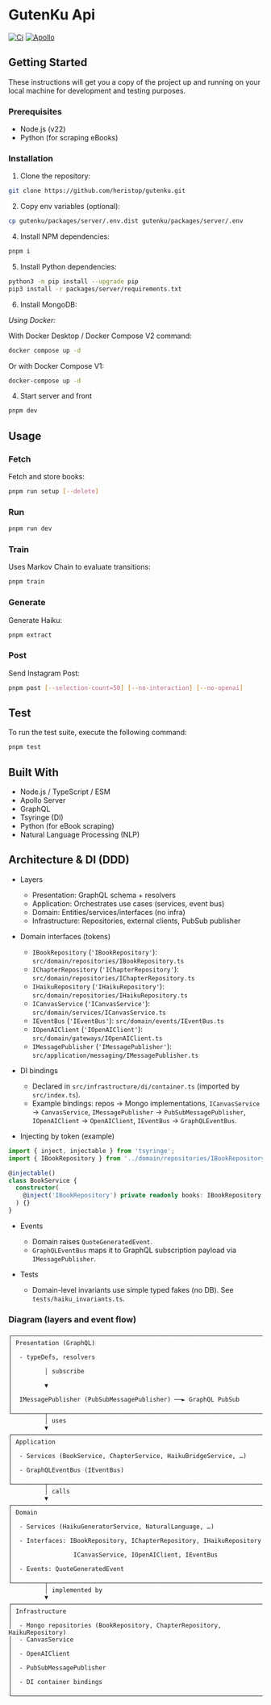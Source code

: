 # GutenKu Api

[![Ci](https://github.com/heristop/gutenku/actions/workflows/api.yaml/badge.svg)](https://github.com/heristop/gutenku/actions/workflows/api.yaml)
[![Apollo](https://img.shields.io/badge/apollo-4.x-blue.svg)](https://www.apollographql.com/)

## Getting Started

These instructions will get you a copy of the project up and running on your local machine for development and testing purposes.

### Prerequisites

- Node.js (v22)
- Python (for scraping eBooks)

### Installation

1. Clone the repository:

```bash
git clone https://github.com/heristop/gutenku.git
```

2. Copy env variables (optional):

```bash
cp gutenku/packages/server/.env.dist gutenku/packages/server/.env
```

4. Install NPM dependencies:

```bash
pnpm i
```

5. Install Python dependencies:

```bash
python3 -m pip install --upgrade pip
pip3 install -r packages/server/requirements.txt
```

6. Install MongoDB:

_Using Docker:_

With Docker Desktop / Docker Compose V2 command:

```bash
docker compose up -d
```

Or with Docker Compose V1:

```bash
docker-compose up -d
```

4. Start server and front

```bash
pnpm dev
```

## Usage

### Fetch

Fetch and store books:

```bash
pnpm run setup [--delete]
```

### Run

```bash
pnpm run dev
```

### Train

Uses Markov Chain to evaluate transitions:

```bash
pnpm train
```

### Generate

Generate Haiku:

```bash
pnpm extract
```

### Post

Send Instagram Post:

```bash
pnpm post [--selection-count=50] [--no-interaction] [--no-openai]
```

## Test

To run the test suite, execute the following command:

```bash
pnpm test
```

## Built With

- Node.js / TypeScript / ESM
- Apollo Server
- GraphQL
- Tsyringe (DI)
- Python (for eBook scraping)
- Natural Language Processing (NLP)

## Architecture & DI (DDD)

- Layers
  - Presentation: GraphQL schema + resolvers
  - Application: Orchestrates use cases (services, event bus)
  - Domain: Entities/services/interfaces (no infra)
  - Infrastructure: Repositories, external clients, PubSub publisher

- Domain interfaces (tokens)
  - `IBookRepository` (`'IBookRepository'`): `src/domain/repositories/IBookRepository.ts`
  - `IChapterRepository` (`'IChapterRepository'`): `src/domain/repositories/IChapterRepository.ts`
  - `IHaikuRepository` (`'IHaikuRepository'`): `src/domain/repositories/IHaikuRepository.ts`
  - `ICanvasService` (`'ICanvasService'`): `src/domain/services/ICanvasService.ts`
  - `IEventBus` (`'IEventBus'`): `src/domain/events/IEventBus.ts`
  - `IOpenAIClient` (`'IOpenAIClient'`): `src/domain/gateways/IOpenAIClient.ts`
  - `IMessagePublisher` (`'IMessagePublisher'`): `src/application/messaging/IMessagePublisher.ts`

- DI bindings
  - Declared in `src/infrastructure/di/container.ts` (imported by `src/index.ts`).
  - Example bindings: repos → Mongo implementations, `ICanvasService` → `CanvasService`, `IMessagePublisher` → `PubSubMessagePublisher`, `IOpenAIClient` → `OpenAIClient`, `IEventBus` → `GraphQLEventBus`.

- Injecting by token (example)

```ts
import { inject, injectable } from 'tsyringe';
import { IBookRepository } from '../domain/repositories/IBookRepository';

@injectable()
class BookService {
  constructor(
    @inject('IBookRepository') private readonly books: IBookRepository,
  ) {}
}
```

- Events
  - Domain raises `QuoteGeneratedEvent`.
  - `GraphQLEventBus` maps it to GraphQL subscription payload via `IMessagePublisher`.

- Tests
  - Domain-level invariants use simple typed fakes (no DB). See `tests/haiku_invariants.ts`.

### Diagram (layers and event flow)

```text
┌──────────────────────────────────────────────────────────────────────┐
│ Presentation (GraphQL)                                               │
│  - typeDefs, resolvers                                               │
│         │ subscribe                                                  │
│         ▼                                                            │
│  IMessagePublisher (PubSubMessagePublisher) ──► GraphQL PubSub       │
└─────────┬────────────────────────────────────────────────────────────┘
          │ uses
          ▼
┌──────────────────────────────────────────────────────────────────────┐
│ Application                                                          │
│  - Services (BookService, ChapterService, HaikuBridgeService, …)     │
│  - GraphQLEventBus (IEventBus)                                       │
└─────────┬────────────────────────────────────────────────────────────┘
          │ calls
          ▼
┌──────────────────────────────────────────────────────────────────────┐
│ Domain                                                               │
│  - Services (HaikuGeneratorService, NaturalLanguage, …)              │
│  - Interfaces: IBookRepository, IChapterRepository, IHaikuRepository │
│                 ICanvasService, IOpenAIClient, IEventBus             │
│  - Events: QuoteGeneratedEvent                                       │
└─────────┬────────────────────────────────────────────────────────────┘
          │ implemented by
          ▼
┌──────────────────────────────────────────────────────────────────────┐
│ Infrastructure                                                       │
│  - Mongo repositories (BookRepository, ChapterRepository, HaikuRepository)
│  - CanvasService                                                     │
│  - OpenAIClient                                                      │
│  - PubSubMessagePublisher                                            │
│  - DI container bindings                                             │
└──────────────────────────────────────────────────────────────────────┘
```
